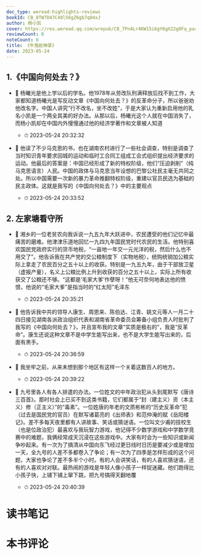 ```yaml
---
doc_type: weread-highlights-reviews
bookId: CB_8TW7D47C40l56gZ6gb7qO4xJ
author: 杨小凯
cover: https://res.weread.qq.com/wrepub/CB_7Pn4Lr4KW15i6gY6gX22g8Fq_parsecover
reviewCount: 0
noteCount: 6
title: 《牛鬼蛇神录》
date: 2023-05-24
---
```



## 1.《中国向何处去？》


- 📌 杨曦光是他上学以后的学名。他1978年从劳改队刑满释放后找不到工作，大家都知道杨曦光是写反动文章《中国向何处去？》的反革命分子，所以爸爸劝他改名字。中国人讲究“行不改名，坐不改姓”，于是大家认为重新启用他的乳名小凯是一个两全其美的好办法。从那以后，杨曦光这个人就在中国消失了，而杨小凯却在中国内外慢慢通过他的经济学著作和文章被人知道 
    - ⏱ 2023-05-24 20:32:32 

- 📌 他读了不少马克思的书，也在湖南农村进行了一些社会调查，特别是调查了当时知识青年要求回城的运动和临时工合同工组成工会式组织提出经济要求的运动。他最后的答案是：中国已经形成了新的特权阶级，他们“压迫剥削”（纯马克思语言）人民。中国的政体与马克思当年设想的巴黎公社民主毫无共同之处。所以中国需要一次新的暴力革命推翻特权阶级，重建以官员民选为基础的民主政体。这就是我写的《中国向何处去？》中的主要观点 
    - ⏱ 2023-05-24 20:33:52 
## 2. 左家塘看守所


- 📌 湘乡的一位老贫农向我诉说一九五九年大跃进中，农民遭受的他们记忆中最痛苦的磨难。他津津乐道地回忆一九四九年国民党时代农民的生活。他特别喜欢国民党政府实行的货币地税，“一亩地一年交一元光洋的税，然后什么也不用交了”。他告诉我在共产党的交公粮制度下（实物地税），统购统销加公粮实际上拿走了农民百分之五十以上的收获。特别是一九五九年，由于干部放卫星（虚报产量），名义上公粮比例上升到收获的百分之五十以上，实际上所有收获交了公粮还不够。“这都是‘毛家大爹’作孽呀！”他无可奈何地表达他的愤恨，他说的“毛家大爹”是指当时的“红太阳”毛泽东 
    - ⏱ 2023-05-24 20:35:21 

- 📌 他告诉我中共的领导人康生、周恩来、陈伯达、江青、姚文元等人一月二十四日接见湖南各派政治组织代表和湖南省革命委员会筹备小组负责人时批判了我写的《中国向何处去？》，并且宣布我的文章“实质是极右的”，我是“反革命”。康生还说这种文章不是中学生能写出来，也不是大学生能写出来的，后面有黑手。 
    - ⏱ 2023-05-24 20:36:59 

- 📌 我坐牢之前，从来未想到那个地区有这样一个关着这数百人的地方。 
    - ⏱ 2023-05-24 20:39:22 

- 📌 九号里各人有各人排遣的办法。一位姓文的中年政治犯从头到尾默写《唐诗三百首》。那时社会上已买不到这类书籍，它们都属于“封（建主义）资（本主义）修（正主义）”的“毒素”。一位姓唐的年老的文质彬彬的“历史反革命”犯（过去是国民党的官员）在默写诸葛亮的《出师表》和范仲淹的赋《岳阳楼记》。差不多每天夜里都有人讲故事、笑话或猜谜语。一位叫文少甫的技校生（也是位政治犯）最喜欢与我玩智力游戏，他记得不少数学游戏和中学数学竞赛中的难题，我俩经常成天沉浸在这些游戏中。大家有时会为一些知识或新闻争吵起来。有一次为了搞清从中国向东飞经过更日线时日历是要减少或是增加一天，全九号的人差不多都卷入了争论；有一次为了四季是怎样形成的这个问题，大家也争论了差不多半个小时。有的人会讲笑话，有的人喜欢猜谜语，还有的人喜欢对对联。最热闹的游戏是年轻人像小孩子一样捉迷藏。他们跑得比小孩子快，上铺下铺上窜下跳，把九号搞得天翻地覆 
    - ⏱ 2023-05-24 20:40:39 

# 读书笔记


# 本书评论
